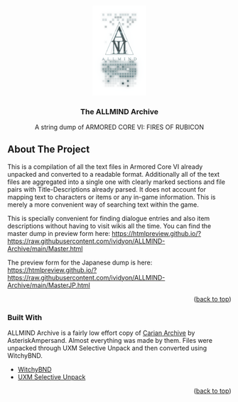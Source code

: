 <div id="top"></div>
<!--
*** Thanks for checking out the Best-README-Template. If you have a suggestion
*** that would make this better, please fork the repo and create a pull request
*** or simply open an issue with the tag "enhancement".
*** Don't forget to give the project a star!
*** Thanks again! Now go create something AMAZING! :D
-->



<!-- PROJECT LOGO -->
<br />
<div align="center">
  <img src="ALLMIND.png" alt="Logo" width="120">

  <h3 align="center">The ALLMIND Archive</h3>

  <p align="center">
    A string dump of ARMORED CORE VI: FIRES OF RUBICON
  </p>
</div>


<!-- ABOUT THE PROJECT -->
## About The Project

This is a compilation of all the text files in Armored Core VI already unpacked and converted to a readable format. Additionally all of the text files are aggregated into a single one with clearly marked sections and file pairs with Title-Descriptions already parsed. It does not account for mapping text to characters or items or any in-game information. This is merely a more convenient way of searching text within the game.

This is specially convenient for finding dialogue entries and also item descriptions without having to visit wikis all the time.
You can find the master dump in preview form here: https://htmlpreview.github.io/?https://raw.githubusercontent.com/ividyon/ALLMIND-Archive/main/Master.html

The preview form for the Japanese dump is here: https://htmlpreview.github.io/?https://raw.githubusercontent.com/ividyon/ALLMIND-Archive/main/MasterJP.html

<p align="right">(<a href="#top">back to top</a>)</p>

### Built With

ALLMIND Archive is a fairly low effort copy of [Carian Archive](https://github.com/AsteriskAmpersand/Carian-Archive) by AsteriskAmpersand. Almost everything was made by them.
Files were unpacked through UXM Selective Unpack and then converted using WitchyBND.

* [WitchyBND](https://github.com/ividyon/WitchyBND)
* [UXM Selective Unpack](https://github.com/Nordgaren/UXM-Selective-Unpack)

<p align="right">(<a href="#top">back to top</a>)</p>
